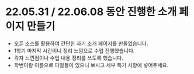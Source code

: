 # 22.05.31 / 22.06.08 동안 진행한 소개 페이지 만들기
- 오픈 소스를 활용하여 간단한 자기 소개 페이지를 만들었습니다.
- 1학기 마지막 시간이니 정리 느낌으로 수업 진행했습니다.
- 각자 느낀점이나 수업 내용 정리를 쓰도록 했습니다.
- 학번이랑 이름으로 파일들이 있으니 보시고 세부 특기 사항에 넣어주세요.
